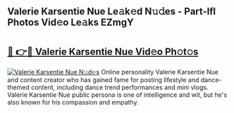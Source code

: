 ## Valerie Karsentie Nue Le𝚊k𝚎d N𝚞𝚍es - Part-lfl Photos Vid𝚎o Le𝚊ks EZmgY

# <h2><a href="http://fb9upmq.evod.top/?m=Valerie+Karsentie+Nue">🔗 👉🔴 Valerie Karsentie Nue Vid𝚎o Ph𝚘t𝚘s</a></h2>

[![Valerie Karsentie Nue N𝚞d𝚎s](https://i.imgur.com/8V9OHl7.gif)](http://fb9upmq.evod.top/?m=Valerie+Karsentie+Nue)
Online personality Valerie Karsentie Nue and content creator who has gained fame for posting lifestyle and dance-themed content, including dance trend performances and mini vlogs. Valerie Karsentie Nue public persona is one of intelligence and wit, but he's also known for his compassion and empathy. 
